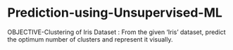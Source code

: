 # Prediction-using-Unsupervised-ML
OBJECTIVE-Clustering of Iris Dataset :  From the given ‘Iris’ dataset, predict the optimum number of clusters and represent it visually.

